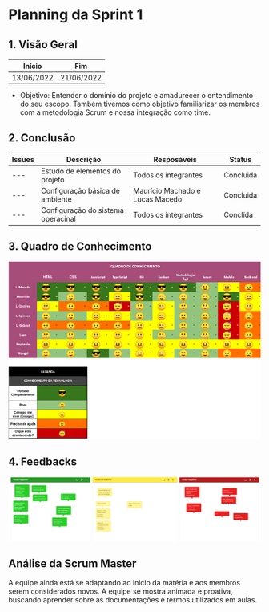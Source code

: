 # Planning da Sprint 1

## 1. Visão Geral

| Início     | Fim        |
| ---------- | ---------- |
| 13/06/2022 | 21/06/2022 |

- Objetivo: Entender o dominio do projeto e amadurecer o entendimento do seu escopo. Também tivemos como objetivo familiarizar os membros com a metodologia Scrum e nossa integração como time.

## 2. Conclusão

| Issues | Descrição                          | Resposáveis                     | Status    |
| ------ | ---------------------------------- | ------------------------------- | --------- |
| ---    | Estudo de elementos do projeto     | Todos os integrantes            | Concluida |
| ---    | Configuração básica de ambiente    | Maurício Machado e Lucas Macedo | Concluida |
| ---    | Configuração do sistema operacinal | Todos os integrantes            | Conclída  |

## 3. Quadro de Conhecimento

![Quadro de Conhecimento](./Sprint01/quadro-conhecimento-sp01.png)

## 4. Feedbacks

![Feedbacks](./Sprint01/feedbacks-sp01.png)

## Análise da Scrum Master

A equipe ainda está se adaptando ao inicio da matéria e aos membros serem considerados novos. A equipe se mostra animada e proativa, buscando aprender sobre as documentações e termos utilizados em aulas.
